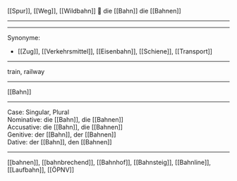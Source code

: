 [[Spur]], [[Weg]], [[Wildbahn]]
🔵 die [[Bahn]]
die [[Bahnen]]

---


---
Synonyme:
- [[Zug]], [[Verkehrsmittel]], [[Eisenbahn]], [[Schiene]], [[Transport]]

---
train, railway

---
[[Bahn]]

---
Case: Singular, Plural  
Nominative: die [[Bahn]], die [[Bahnen]]  
Accusative: die [[Bahn]], die [[Bahnen]]  
Genitive: der [[Bahn]], der [[Bahnen]]  
Dative: der [[Bahn]], den [[Bahnen]] 

---
[[bahnen]], [[bahnbrechend]], [[Bahnhof]], [[Bahnsteig]], [[Bahnline]], [[Laufbahn]], [[ÖPNV]]